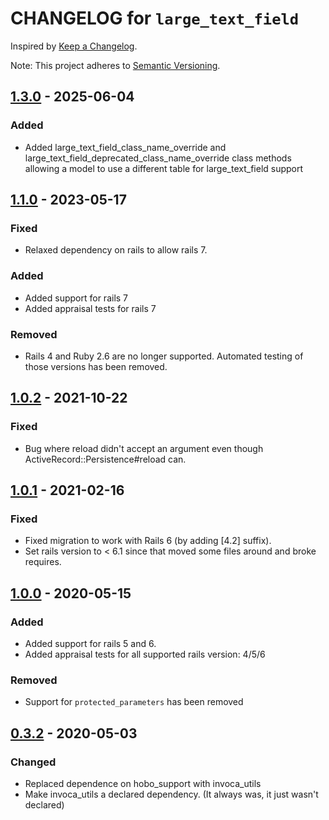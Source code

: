 # CHANGELOG for `large_text_field`

Inspired by [Keep a Changelog](https://keepachangelog.com/en/1.0.0/).

Note: This project adheres to [Semantic Versioning](https://semver.org/spec/v2.0.0.html).

## [1.3.0] - 2025-06-04

### Added

- Added large_text_field_class_name_override and large_text_field_deprecated_class_name_override class methods allowing a model to use a different table for large_text_field support

## [1.1.0] - 2023-05-17

### Fixed

- Relaxed dependency on rails to allow rails 7.

### Added

- Added support for rails 7
- Added appraisal tests for rails 7

### Removed

- Rails 4 and Ruby 2.6 are no longer supported. Automated testing of those versions has been removed.

## [1.0.2] - 2021-10-22

### Fixed

- Bug where reload didn't accept an argument even though ActiveRecord::Persistence#reload can.

## [1.0.1] - 2021-02-16

### Fixed

- Fixed migration to work with Rails 6 (by adding [4.2] suffix).
- Set rails version to < 6.1 since that moved some files around and broke requires.

## [1.0.0] - 2020-05-15

### Added

- Added support for rails 5 and 6.
- Added appraisal tests for all supported rails version: 4/5/6

### Removed

- Support for `protected_parameters` has been removed

## [0.3.2] - 2020-05-03

### Changed

- Replaced dependence on hobo_support with invoca_utils
- Make invoca_utils a declared dependency. (It always was, it just wasn't declared)

[1.3.0]: https://github.com/Invoca/large_text_field/compare/v1.1.0...v1.3.0
[1.1.0]: https://github.com/Invoca/large_text_field/compare/v1.0.2...v1.1.0
[1.0.2]: https://github.com/Invoca/large_text_field/compare/v1.0.1...v1.0.2
[1.0.1]: https://github.com/Invoca/large_text_field/compare/v1.0.0...v1.0.1
[1.0.0]: https://github.com/Invoca/large_text_field/compare/v0.3.2...v1.0.0
[0.3.2]: https://github.com/Invoca/large_text_field/compare/v0.3.1...v0.3.2
